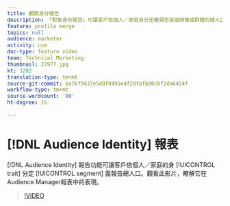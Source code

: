 ```yaml
---
title: 觀眾身分報告
description: 「對象身分報告」可讓客戶依個人／家庭身分定義報告某個特徵或群體的總人口。 觀看此影片，瞭解它在Audience Manager報表中的表現。
feature: profile merge
topics: null
audience: marketer
activity: use
doc-type: feature video
team: Technical Marketing
thumbnail: 27977.jpg
kt: 3202
translation-type: tm+mt
source-git-commit: ba76f9437e5d8f0495e4f2dfafb90cbf2da6454f
workflow-type: tm+mt
source-wordcount: '80'
ht-degree: 1%

---
```



# [!DNL Audience Identity] 報表

[!DNL Audience Identity] 報告功能可讓客戶依個人／家庭的身 [!UICONTROL trait] 分定 [!UICONTROL segment] 義報告總人口。觀看此影片，瞭解它在Audience Manager報表中的表現。

>[!VIDEO](https://video.tv.adobe.com/v/27977/?quality=12)
